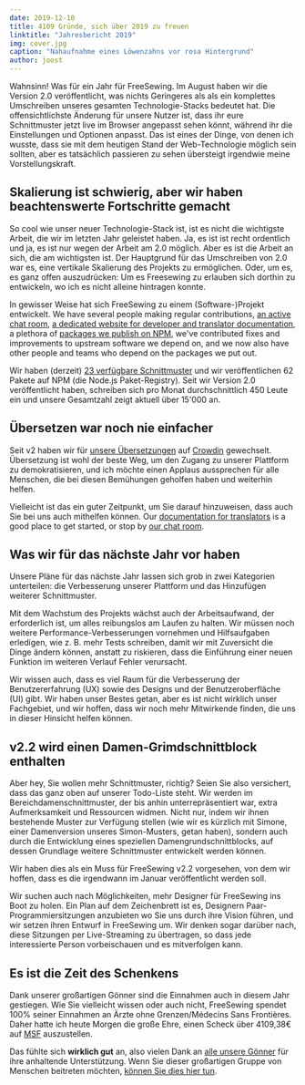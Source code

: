 ```yaml
---
date: 2019-12-10
title: 4109 Gründe, sich über 2019 zu freuen
linktitle: "Jahresbericht 2019"
img: cover.jpg
caption: "Nahaufnahme eines Löwenzahns vor rosa Hintergrund"
author: joost
---
```


Wahnsinn! Was für ein Jahr für FreeSewing. Im August haben wir die Version 2.0 veröffentlicht, was nichts Geringeres als als ein komplettes Umschreiben unseres gesamten Technologie-Stacks bedeutet hat. Die offensichtlichste Änderung für unsere Nutzer ist, dass ihr eure Schnittmuster jetzt live im Browser angepasst sehen könnt, während ihr die Einstellungen und Optionen anpasst. Das ist eines der Dinge, von denen ich wusste, dass sie mit dem heutigen Stand der Web-Technologie möglich sein sollten, aber es tatsächlich passieren zu sehen übersteigt irgendwie meine Vorstellungskraft.

## Skalierung ist schwierig, aber wir haben beachtenswerte Fortschritte gemacht

So cool wie unser neuer Technologie-Stack ist, ist es nicht die wichtigste Arbeit, die wir im letzten Jahr geleistet haben. Ja, es ist ist recht ordentlich und ja, es ist nur wegen der Arbeit am 2.0 möglich. Aber es ist die Arbeit an sich, die am wichtigsten ist. Der Hauptgrund für das Umschreiben von 2.0 war es, eine vertikale Skalierung des Projekts zu ermöglichen. Oder, um es, es ganz offen auszudrücken: Um es Freesewing zu erlauben sich dorthin zu entwickeln, wo ich es nicht alleine hintragen konnte.

In gewisser Weise hat sich FreeSewing zu einem (Software-)Projekt entwickelt. We have several people making regular contributions, [an active chat room](https://chat.freesewing.org/), [a dedicated website for developer and translator documentation](https://freesewing.dev), a plethora of [packages we publish on NPM](https://www.npmjs.com/search?q=keywords:freesewing), we've contributed fixes and improvements to upstream software we depend on, and we now also have other people and teams who depend on the packages we put out.

Wir haben (derzeit) [23 verfügbare Schnittmuster](/patterns/) und wir veröffentlichen 62 Pakete auf NPM (die Node.js Paket-Registry). Seit wir Version 2.0 veröffentlicht haben, schreiben sich pro Monat durchschnittlich 450 Leute ein und unsere Gesamtzahl zeigt aktuell über 15'000 an.

## Übersetzen war noch nie einfacher

Seit v2 haben wir für [unsere Übersetzungen](https://freesewing.dev/guides/translator/) auf [Crowdin](https://crowdin.com) gewechselt. Übersetzung ist wohl der beste Weg, um den Zugang zu unserer Plattform zu demokratisieren, und ich möchte einen Applaus aussprechen für alle Menschen, die bei diesen Bemühungen geholfen haben und weiterhin helfen.

Vielleicht ist das ein guter Zeitpunkt, um Sie darauf hinzuweisen, dass auch Sie bei uns auch mithelfen können. Our [documentation for translators](https://freesewing.dev/guides/translator/) is a good place to get started, or stop by [our chat room](https://chat.freesewing.org/).

## Was wir für das nächste Jahr vor haben

Unsere Pläne für das nächste Jahr lassen sich grob in zwei Kategorien unterteilen: die Verbesserung unserer Plattform und das Hinzufügen weiterer Schnittmuster.

Mit dem Wachstum des Projekts wächst auch der Arbeitsaufwand, der erforderlich ist, um alles reibungslos am Laufen zu halten. Wir müssen noch weitere Performance-Verbesserungen vornehmen und Hilfsaufgaben erledigen, wie z. B. mehr Tests schreiben, damit wir mit Zuversicht die Dinge ändern können, anstatt zu riskieren, dass die Einführung einer neuen Funktion im weiteren Verlauf Fehler verursacht.

Wir wissen auch, dass es viel Raum für die Verbesserung der Benutzererfahrung (UX) sowie des Designs und der Benutzeroberfläche (UI) gibt. Wir haben unser Bestes getan, aber es ist nicht wirklich unser Fachgebiet, und wir hoffen, dass wir noch mehr Mitwirkende finden, die uns in dieser Hinsicht helfen können.

## v2.2 wird einen Damen-Grimdschnittblock enthalten

Aber hey, Sie wollen mehr Schnittmuster, richtig? Seien Sie also versichert, dass das ganz oben auf unserer Todo-Liste steht. Wir werden im Bereichdamenschnittmuster, der bis anhin unterrepräsentiert war, extra Aufmerksamkeit und Ressourcen widmen. Nicht nur, indem wir ihnen bestehende Muster zur Verfügung stellen (wie wir es kürzlich mit Simone, einer Damenversion unseres Simon-Musters, getan haben), sondern auch durch die Entwicklung eines speziellen Damengrundschnittblocks, auf dessen Grundlage weitere Schnittmuster entwickelt werden können.

Wir haben dies als ein Muss für FreeSewing v2.2 vorgesehen, von dem wir hoffen, dass es die irgendwann im Januar veröffentlicht werden soll.

Wir suchen auch nach Möglichkeiten, mehr Designer für FreeSewing ins Boot zu holen. Ein Plan auf dem Zeichenbrett ist es, Designern Paar-Programmiersitzungen anzubieten wo Sie uns durch ihre Vision führen, und wir setzen ihren Entwurf in FreeSewing um. Wir denken sogar darüber nach, diese Sitzungen per Live-Streaming zu übertragen, so dass jede interessierte Person vorbeischauen und es mitverfolgen kann.

## Es ist die Zeit des Schenkens

Dank unserer großartigen Gönner sind die Einnahmen auch in diesem Jahr gestiegen. Wie Sie vielleicht wissen oder auch nicht, FreeSewing spendet 100% seiner Einnahmen an Ärzte ohne Grenzen/Médecins Sans Frontières. Daher hatte ich heute Morgen die große Ehre, einen Scheck über 4109,38€ auf [MSF](https://www.msf.org/) auszustellen.

Das fühlte sich **wirklich gut** an, also vielen Dank an [alle unsere Gönner](/patrons) für ihre anhaltende Unterstützung. Wenn Sie dieser großartigen Gruppe von Menschen beitreten möchten, [können Sie dies hier tun](/patrons/join).


